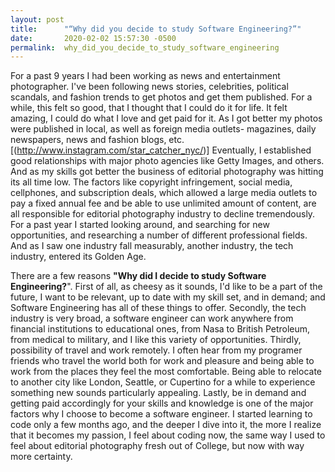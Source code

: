 ```yaml
---
layout: post
title:      "“Why did you decide to study Software Engineering?”"
date:       2020-02-02 15:57:30 -0500
permalink:  why_did_you_decide_to_study_software_engineering
---
```



For a past 9 years I had been working as news and entertainment photographer. I've been following news stories, celebrities, political scandals, and fashion trends to get photos and  get them published. For a while, this felt so  good,  that I thought  that I could do it for life. It felt amazing, I could do what I love and get paid for it.   As I got better my photos were published in local, as well as foreign media outlets- magazines, daily newspapers, news and fashion blogs, etc. [(http://www.instagram.com/star_catcher_nyc/)] Eventually, I established good relationships with major photo agencies like Getty Images, and others. And as my skills got better the business of editorial photography was hitting its all time low. The  factors like copyright infringement, social media, cellphones, and subscription deals, which allowed a large media outlets to pay a fixed annual fee and be able to use unlimited amount of content, are all responsible for editorial photography industry to decline tremendously. For a past year I started looking around, and searching for new opportunities, and researching a number of different professional fields.  And as I saw one industry fall measurably, another industry, the tech industry, entered its Golden Age. 

There are a few reasons **"Why did I decide to study Software Engineering?**". First of all, as cheesy as it sounds, I'd like to be a part of the future, I want to be relevant, up to date with my skill set, and in demand;  and Software Engineering has all of these things to offer. Secondly, the tech industry is very broad, a software engineer can work anywhere from financial institutions to educational ones, from Nasa to British Petroleum, from medical to military, and I like this variety of opportunities. Thirdly, possibility of travel and work remotely. I often hear from my programer friends who travel the world both for  work and pleasure and being able to work from the places they feel the most comfortable. Being able to relocate to another city like London, Seattle, or Cupertino for a while to experience something new sounds particularly appealing. Lastly,  be in demand  and getting paid accordingly for your skills and knowledge is one of the major factors why I choose to become a software engineer. I started learning to code only a few months ago, and the deeper I dive into it, the more I realize that it becomes my passion, I feel about coding now, the same way I used to feel about editorial photography fresh out of College, but now with way more certainty.  


